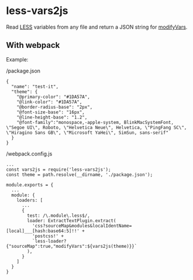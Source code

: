 # less-vars2js

Read [LESS](http://lesscss.org/) variables from any file and return a JSON string for [modifyVars](http://lesscss.org/usage/#using-less-in-the-browser-modify-variables).


## With webpack

Example:

/package.json

```
{
  "name": "test-it",
  "theme": {
    "@primary-color": "#1DA57A",
    "@link-color": "#1DA57A",
    "@border-radius-base": "2px",
    "@font-size-base": "16px",
    "@line-height-base": "1.2",
    "@font-family":"monospace,-apple-system, BlinkMacSystemFont, \"Segoe UI\", Roboto, \"Helvetica Neue\", Helvetica, \"PingFang SC\", \"Hiragino Sans GB\", \"Microsoft YaHei\", SimSun, sans-serif"
  }
}
```

/webpack.config.js

```
...
const vars2js = require('less-vars2js');
const theme = path.resolve(__dirname, './package.json');

module.exports = {
  ...
  module: {
    loaders: [
      ...
      {
        test: /\.module\.less$/,
        loader: ExtractTextPlugin.extract(
          'css?sourceMap&modules&localIdentName=[local]___[hash:base64:5]!!' +
          'postcss!' +
          `less-loader?{"sourceMap":true,"modifyVars":${vars2js(theme)}}`
        ),
      }
    ]
  }
}


```
